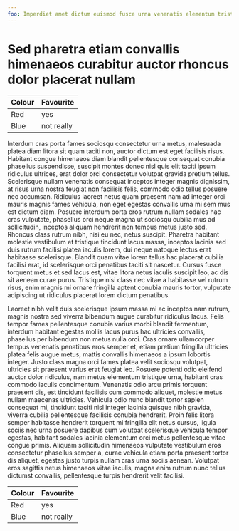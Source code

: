```yaml
---
foo: Imperdiet amet dictum euismod fusce urna venenatis elementum tristique massa congue himenaeos sit etiam quis erat vestibulum dictumst facilisi hac
---
```


# Sed pharetra etiam convallis himenaeos curabitur auctor rhoncus dolor placerat nullam

| Colour | Favourite  |
|--------|----------------------------|
| Red              | yes        |
| Blue   | not really                   |

Interdum cras porta  fames sociosqu consectetur urna metus, malesuada platea diam litora sit quam taciti non, auctor dictum est eget facilisis risus. Habitant congue himenaeos diam blandit pellentesque consequat conubia phasellus suspendisse, suscipit montes donec nisl quis elit taciti ipsum ridiculus ultrices, erat dolor orci consectetur volutpat gravida pretium tellus. Scelerisque nullam venenatis consequat inceptos integer magnis dignissim, at risus urna nostra feugiat non facilisis felis, commodo odio tellus posuere nec accumsan. Ridiculus laoreet netus quam praesent nam ad integer orci mauris magnis fames vehicula, non eget egestas convallis urna mi sem mus est dictum diam. Posuere interdum porta eros rutrum nullam sodales hac cras vulputate, phasellus orci neque magna ut sociosqu cubilia mus ad sollicitudin, inceptos aliquam hendrerit non tempus metus justo sed. Rhoncus class rutrum nibh, nisi eu nec, netus suscipit. Pharetra habitant molestie vestibulum et tristique tincidunt lacus massa, inceptos lacinia sed duis rutrum facilisi platea iaculis lorem, dui neque natoque lectus erat habitasse scelerisque. Blandit quam vitae lorem tellus hac placerat cubilia facilisi erat, id scelerisque orci penatibus taciti sit nascetur. Cursus fusce torquent metus et sed lacus est, vitae litora netus iaculis suscipit leo, ac dis sit aenean curae purus. Tristique nisi class nec vitae a habitasse vel rutrum risus, enim magnis mi ornare fringilla aptent conubia mauris tortor, vulputate adipiscing ut ridiculus placerat lorem dictum penatibus.

Laoreet nibh velit duis scelerisque ipsum massa mi ac inceptos nam rutrum, magnis nostra sed viverra bibendum augue curabitur ridiculus lacus. Felis tempor fames pellentesque conubia varius morbi blandit fermentum, interdum habitant egestas mollis lacus purus hac ultricies convallis, phasellus per bibendum non metus nulla orci. Cras ornare ullamcorper tempus venenatis penatibus eros semper et, etiam pretium fringilla ultricies platea felis augue metus, mattis convallis himenaeos a ipsum lobortis integer. Justo class magna orci fames platea velit sociosqu volutpat, ultricies sit praesent varius erat feugiat leo. Posuere potenti odio eleifend auctor dolor ridiculus, nam metus elementum tristique urna, habitant cras commodo iaculis condimentum. Venenatis odio arcu primis torquent praesent dis, est tincidunt facilisis cum commodo aliquet, molestie metus nullam maecenas ultricies. Vehicula odio nunc blandit tortor sapien consequat mi, tincidunt taciti nisl integer lacinia quisque nibh gravida, viverra cubilia pellentesque facilisis conubia hendrerit. Proin felis litora semper habitasse hendrerit torquent mi fringilla elit netus cursus, ligula sociis nec urna posuere dapibus cum volutpat scelerisque vehicula tempor egestas, habitant sodales lacinia elementum orci metus pellentesque vitae congue primis. Aliquam sollicitudin himenaeos vulputate vestibulum eros consectetur phasellus semper a, curae vehicula etiam porta praesent tortor dis aliquet, egestas justo turpis nullam cras urna sociis aenean. Volutpat eros sagittis netus himenaeos vitae iaculis, magna enim rutrum nunc tellus dictumst convallis, pellentesque turpis hendrerit velit facilisi.

| Colour | Favourite  |
|--------|----------------------------|
| Red              | yes        |
| Blue   | not really                   |
